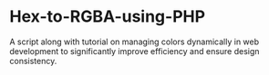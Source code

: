 # Hex-to-RGBA-using-PHP
A script along with tutorial on managing colors dynamically in web development to  significantly improve efficiency and ensure design consistency. 
